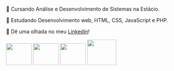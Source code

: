 
<p>📖 Cursando Análise e Desenvolvimento de Sistemas na Estácio.</p>
<p>🌱 Estudando Desenvolvimento web, HTML, CSS, JavaScript e PHP.
<p>🔗 Dê uma olhada no meu <a href="https://www.linkedin.com/in/caio-scarani-jaqueri-b12177347/">Linkedin</a>!

<div>
  <link rel="stylesheet" type='text/css' href="https://cdn.jsdelivr.net/gh/devicons/devicon@latest/devicon.min.css" />
  <i class="devicon-html5-plain"></i>
  <img src="https://cdn.jsdelivr.net/gh/devicons/devicon@latest/icons/html5/html5-original.svg" height="60px" width="70px/>

  <link rel="stylesheet" type='text/css' href="https://cdn.jsdelivr.net/gh/devicons/devicon@latest/devicon.min.css" />
  <i class="devicon-css3-plain"></i>
  <img src="https://cdn.jsdelivr.net/gh/devicons/devicon@latest/icons/css3/css3-original.svg" height="60px" width="70px"/>

  <link rel="stylesheet" type='text/css' href="https://cdn.jsdelivr.net/gh/devicons/devicon@latest/devicon.min.css" />
  <i class="devicon-javascript-plain"></i>
  <img src="https://cdn.jsdelivr.net/gh/devicons/devicon@latest/icons/javascript/javascript-original.svg" height="60px" width="70px"/>

  <link rel="stylesheet" type='text/css' href="https://cdn.jsdelivr.net/gh/devicons/devicon@latest/devicon.min.css" />
  <i class="devicon-php-plain"></i>
  <img src="https://cdn.jsdelivr.net/gh/devicons/devicon@latest/icons/php/php-original.svg" height="70px" width="80px"/>
</div>
